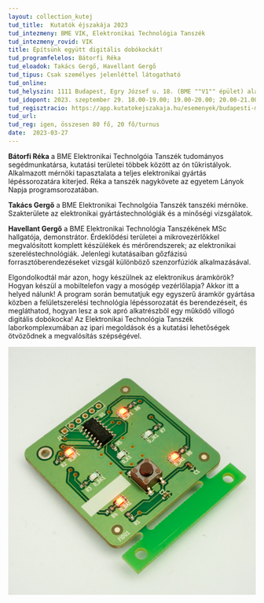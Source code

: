 ```yaml
---
layout: collection_kutej
tud_title:  Kutatók éjszakája 2023
tud_intezmeny: BME VIK, Elektronikai Technológia Tanszék
tud_intezmeny_rovid: VIK
title: Építsünk együtt digitális dobókockát! 
tud_programfelelos: Bátorfi Réka
tud_eloadok: Takács Gergő, Havellant Gergő
tud_tipus: Csak személyes jelenléttel látogatható
tud_online: 
tud_helyszin: 1111 Budapest, Egry József u. 18. (BME ""V1"" épület) alagsor, BME ETT laboratóriumok
tud_idopont: 2023. szeptember 29. 18.00-19.00; 19.00-20.00; 20.00-21.00; 21.00-22.00
tud_regisztracio: https://app.kutatokejszakaja.hu/esemenyek/budapesti-muszaki-es-gazdasagtudomanyi-egyetem/epitsunk-egyutt-digitalis-dobokockat 
tud_url: 
tud_reg: igen, összesen 80 fő, 20 fő/turnus
date:  2023-03-27
---
```


**Bátorfi Réka** a BME Elektronikai Technolgóia Tanszék tudományos segédmunkatársa, kutatási területei többek között az ón tűkristályok. Alkalmazott mérnöki tapasztalata a teljes elektronikai gyártás lépéssorozatára kiterjed. Réka a tanszék nagykövete az egyetem Lányok Napja programsorozatában.

**Takács Gergő** a BME Elektronikai Technolgóia Tanszék tanszéki mérnöke. Szakterülete az elektronikai gyártástechnológiák és a minőségi vizsgálatok.

**Havellant Gergő** a BME Elektronikai Technológia Tanszékének MSc hallgatója, demonstrátor. Érdeklődési területei a mikrovezérlőkkel megvalósított komplett készülékek és mérőrendszerek; az elektronikai szereléstechnológiák.  Jelenlegi kutatásaiban gőzfázisú forrasztóberendezéseket vizsgál különböző szenzorfúziók alkalmazásával.

Elgondolkodtál már azon, hogy készülnek az elektronikus áramkörök? Hogyan készül a mobiltelefon vagy a mosógép vezérlőlapja? Akkor itt a helyed nálunk! A program során bemutatjuk egy egyszerű áramkör gyártása közben a felületszerelési technológia lépéssorozatát és berendezéseit, és megláthatod, hogyan lesz a sok apró alkatrészből egy működő villogó digitális dobókocka! Az Elektronikai Technológia Tanszék laborkomplexumában az ipari megoldások és a kutatási lehetőségek ötvöződnek a megvalósítás szépségével.


![Építsünk együtt digitális dobókockát!](images/epitsunk-egyutt-digitalis-dobokockat.jpg)
